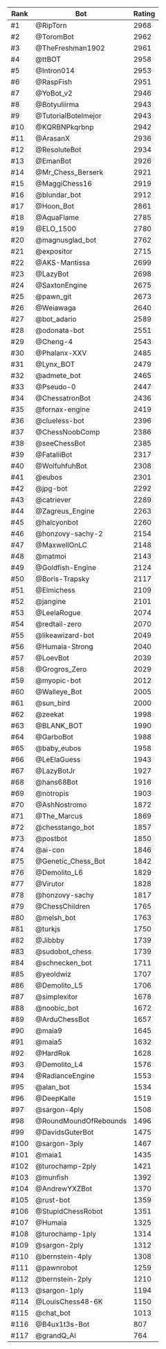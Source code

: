 Rank|Bot|Rating
---|---|---
#1|@RipTorn|2968
#2|@ToromBot|2962
#3|@TheFreshman1902|2961
#4|@ttBOT|2958
#5|@Intron014|2953
#6|@RaspFish|2951
#7|@YoBot_v2|2946
#8|@Botyuliirma|2943
#9|@TutorialBotelmejor|2943
#10|@KQRBNPkqrbnp|2942
#11|@ArasanX|2936
#12|@ResoluteBot|2934
#13|@EmanBot|2926
#14|@Mr_Chess_Berserk|2921
#15|@MaggiChess16|2919
#16|@blundar_bot|2912
#17|@Hoon_Bot|2861
#18|@AquaFlame|2785
#19|@ELO_1500|2780
#20|@magnusglad_bot|2762
#21|@expositor|2715
#22|@AKS-Mantissa|2699
#23|@LazyBot|2698
#24|@SaxtonEngine|2675
#25|@pawn_git|2673
#26|@Weiawaga|2640
#27|@bot_adario|2589
#28|@odonata-bot|2551
#29|@Cheng-4|2543
#30|@Phalanx-XXV|2485
#31|@Lynx_BOT|2479
#32|@admete_bot|2465
#33|@Pseudo-0|2447
#34|@ChessatronBot|2436
#35|@fornax-engine|2419
#36|@clueless-bot|2396
#37|@ChessNoobComp|2386
#38|@seeChessBot|2385
#39|@FataliiBot|2317
#40|@WolfuhfuhBot|2308
#41|@eubos|2301
#42|@jpg-bot|2292
#43|@catriever|2289
#44|@Zagreus_Engine|2263
#45|@halcyonbot|2260
#46|@honzovy-sachy-2|2154
#47|@MaxwellOnLC|2148
#48|@matmoi|2143
#49|@Goldfish-Engine|2124
#50|@Boris-Trapsky|2117
#51|@Elmichess|2109
#52|@jangine|2101
#53|@LeelaRogue|2074
#54|@redtail-zero|2070
#55|@likeawizard-bot|2049
#56|@Humaia-Strong|2040
#57|@LoevBot|2039
#58|@Grogros_Zero|2029
#59|@myopic-bot|2012
#60|@Walleye_Bot|2005
#61|@sun_bird|2000
#62|@zeekat|1998
#63|@BLANK_BOT|1990
#64|@GarboBot|1988
#65|@baby_eubos|1958
#66|@LeElaGuess|1943
#67|@LazyBotJr|1927
#68|@hans68Bot|1916
#69|@notropis|1903
#70|@AshNostromo|1872
#71|@The_Marcus|1869
#72|@chesstango_bot|1857
#73|@postbot|1850
#74|@ai-con|1846
#75|@Genetic_Chess_Bot|1842
#76|@Demolito_L6|1829
#77|@Virutor|1828
#78|@honzovy-sachy|1817
#79|@ChessChildren|1765
#80|@melsh_bot|1763
#81|@turkjs|1750
#82|@Jibbby|1739
#83|@sudobot_chess|1739
#84|@schnecken_bot|1711
#85|@yeoldwiz|1707
#86|@Demolito_L5|1706
#87|@simplexitor|1678
#88|@noobic_bot|1672
#89|@ArduChessBot|1657
#90|@maia9|1645
#91|@maia5|1632
#92|@HardRok|1628
#93|@Demolito_L4|1576
#94|@RadianceEngine|1553
#95|@alan_bot|1534
#96|@DeepKalle|1519
#97|@sargon-4ply|1508
#98|@RoundMoundOfRebounds|1496
#99|@DavidsGuterBot|1475
#100|@sargon-3ply|1467
#101|@maia1|1435
#102|@turochamp-2ply|1421
#103|@munfish|1392
#104|@AndrewYXZBot|1370
#105|@rust-bot|1359
#106|@StupidChessRobot|1351
#107|@Humaia|1325
#108|@turochamp-1ply|1314
#109|@sargon-2ply|1312
#110|@bernstein-4ply|1308
#111|@pawnrobot|1259
#112|@bernstein-2ply|1210
#113|@sargon-1ply|1194
#114|@LouisChess48-6K|1150
#115|@chat_bot|1013
#116|@B4ux1t3s-Bot|807
#117|@grandQ_AI|764
